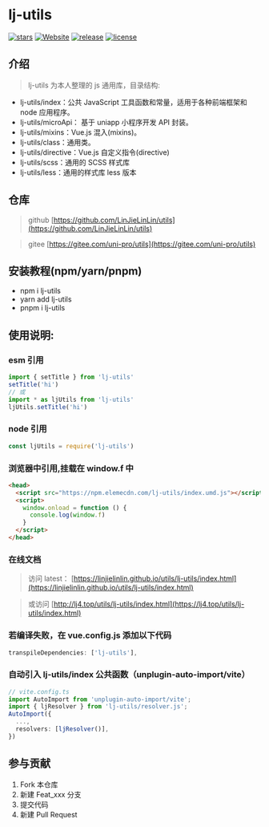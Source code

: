 # lj-utils

<!-- [![forks](https://img.shields.io/github/forks/LinJieLinLin/utils?style=flat-square&logo=GitHub)](https://github.com/LinJieLinLin/utils) -->
<!-- [![issues](https://img.shields.io/github/issues/LinJieLinLin/utils?style=flat-square&logo=GitHub)](https://github.com/LinJieLinLin/utils/issues) -->

[![stars](https://img.shields.io/github/stars/LinJieLinLin/utils?style=flat-square&logo=GitHub)](https://github.com/LinJieLinLin/utils)
[![Website](https://img.shields.io/badge/ljUtils-up-blue?style=flat-square)](https://linjielinlin.github.io/utils/lj-utils/index.html)
[![release](https://img.shields.io/github/v/release/LinJieLinLin/utils?style=flat-square)](https://github.com/LinJieLinLin/utils/releases)
[![license](https://img.shields.io/github/license/LinJieLinLin/utils?style=flat-square)](https://en.wikipedia.org/wiki/MIT_License)

## 介绍

> lj-utils 为本人整理的 js 通用库，目录结构:

- lj-utils/index：公共 JavaScript 工具函数和常量，适用于各种前端框架和 node 应用程序。
- lj-utils/microApi： 基于 uniapp 小程序开发 API 封装。
- lj-utils/mixins：Vue.js 混入(mixins)。
- lj-utils/class：通用类。
- lj-utils/directive：Vue.js 自定义指令(directive)
- lj-utils/scss：通用的 SCSS 样式库
- lj-utils/less：通用的样式库 less 版本

## 仓库

> github [https://github.com/LinJieLinLin/utils](https://github.com/LinJieLinLin/utils)

> gitee [https://gitee.com/uni-pro/utils](https://gitee.com/uni-pro/utils)

## 安装教程(npm/yarn/pnpm)

- npm i lj-utils
- yarn add lj-utils
- pnpm i lj-utils

## 使用说明:

### esm 引用

```js
import { setTitle } from 'lj-utils'
setTitle('hi')
// 或
import * as ljUtils from 'lj-utils'
ljUtils.setTitle('hi')
```

### node 引用

```js
const ljUtils = require('lj-utils')
```

### 浏览器中引用,挂载在 window.f 中

```html
<head>
  <script src="https://npm.elemecdn.com/lj-utils/index.umd.js"></script>
  <script>
    window.onload = function () {
      console.log(window.f)
    }
  </script>
</head>
```

### 在线文档

> 访问 latest： [https://linjielinlin.github.io/utils/lj-utils/index.html](https://linjielinlin.github.io/utils/lj-utils/index.html)

> 或访问 [http://lj4.top/utils/lj-utils/index.html](https://lj4.top/utils/lj-utils/index.html)

### 若编译失败，在 vue.config.js 添加以下代码

```js
transpileDependencies: ['lj-utils'],
```

### 自动引入 lj-utils/index 公共函数（unplugin-auto-import/vite）

```ts
// vite.config.ts
import AutoImport from 'unplugin-auto-import/vite';
import { ljResolver } from 'lj-utils/resolver.js';
AutoImport({
  ...,
  resolvers: [ljResolver()],
})
```

## 参与贡献

1. Fork 本仓库
2. 新建 Feat_xxx 分支
3. 提交代码
4. 新建 Pull Request
